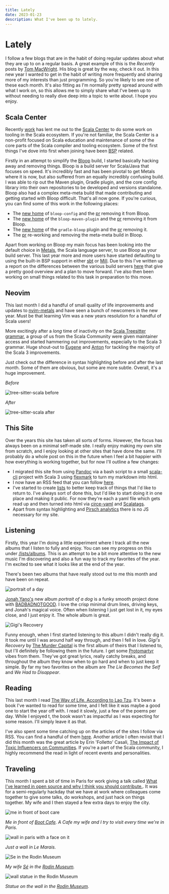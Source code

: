 ```yaml
---
title: Lately
date: 2023-01-23
description: What I've been up to lately.
---
```


# Lately

I follow a few blogs that are in the habit of doing regular updates about what
they are up to on a regular basis. A great example of this is the _Recently_
posts by [Tom MacWright](https://macwright.com/). His blog is great by the way,
check it out. In this new year I wanted to get in the habit of writing more
frequently and sharing more of my interests than just programming. So you're
likely to see one of these each month. It's also fitting as I'm normally pretty
spread around with what I work on, so this allows me to simply share what I've
been up to without needing to really dive deep into a topic to write about. I
hope you enjoy.

## Scala Center

Recently [work](https://lunatech.com/) has lent me out to the [Scala
Center](https://scala.epfl.ch/) to do some work on tooling in the Scala
ecosystem. If you're not familiar, the Scala Center is a non-profit focused
on Scala education and maintenance of some of the core parts of the Scala
compiler and tooling ecosystem. Some of the first things I've dove into first
when joining have been [BSP](https://build-server-protocol.github.io/) related.

Firstly in an attempt to simplify the
[Bloop](https://scalacenter.github.io/bloop/) build, I started basically hacking
away and removing things. Bloop is a build server for Scala/Java that focuses on
speed. It's incredibly fast and has been pivotal to get Metals where it is now,
but also suffered from an equally incredibly confusing build. I was able to rip
out the Maven plugin, Gradle plugin, and the core config library into their own
repositories to be developed and versions standalone. Bloop also had a complex
meta-meta build that made contributing and getting started with Bloop difficult.
That's all now gone. If you're curious, you can find some of this work in the
following places:

- The [new home](https://github.com/scalacenter/bloop-config) of `bloop-config`
  and the [pr](https://github.com/scalacenter/bloop/pull/1868) removing it from
  Bloop.
- The [new home](https://github.com/scalacenter/bloop-maven-plugin) of the
  `bloop-maven-plugin` and the
  [pr](https://github.com/scalacenter/bloop/pull/1948) removing it from Bloop.
- The [new home](https://github.com/scalacenter/gradle-bloop) of the
  `gradle-bloop` plugin and the
  [pr](https://github.com/scalacenter/bloop/pull/1951) removing it.
- The [pr](https://github.com/scalacenter/bloop/pull/1956) re-working and
  removing the meta-meta build in Bloop.

Apart from working on Bloop my main focus has been looking into the default
choice in [Metals](https://scalameta.org/metals/), the Scala language server, to
use Bloop as your build server. This last year more and more users have started
defaulting to using the built-in BSP support in either
[sbt](https://www.scala-sbt.org/) or
[Mill](https://com-lihaoyi.github.io/mill/mill/Intro_to_Mill.html). Due to this
I've written up a report on the differences between the various build servers
[here](https://github.com/scalameta/metals/discussions/4505#discussioncomment-4571546)
that give a pretty good overview and a plan to move forward. I've also then been
working on small things related to this task in preparation to this move.

## Neovim

This last month I did a handful of small quality of life improvements and
updates to [nvim-metals](https://github.com/scalameta/nvim-metals) and have seen
a bunch of newcomers in the new year. Must be that learning Vim was a new years
resolution for a handful of Scala users!

More excitingly after a _long_ time of inactivity on the [Scala Treesitter
grammar](https://github.com/tree-sitter/tree-sitter-scala), a group of us from
the Scala Community were given maintainer access and started hammering out
improvements, especially to the Scala 3 grammar. Huge shout-out to
[Eugene](https://types.pl/@eed3si9n) and
[Anton](https://twitter.com/velvetbaldmime) for tackling the majority of the
Scala 3 improvements.

Just check out the difference in syntax highlighting before and after the last
month. Some of them are obvious, but some are more subtle. Overall, it's a huge
improvement.

_Before_

![tree-sitter-scala before](../images/ts-before.png)

_After_

![tree-sitter-scala after](../images/ts-after.png)

## This Site

Over the years this site has taken all sorts of forms. However, the focus has
always been on a minimal self-made site. I really enjoy making my own site from
scratch, and I enjoy looking at other sites that have done the same. I'll
probably do a whole post on this in the future when I feel a bit happier with
how everything is working together, but for now I'll outline a few changes:

- I migrated this site from using [Pandoc](https://pandoc.org/) via a bash
  script to a small [scala-cli](https://scala-cli.virtuslab.org/) project with
  Scala 3 using [flexmark](https://github.com/vsch/flexmark-java) to turn my
  markdown into html.
- I now have an RSS feed that you can follow [here](../rss.xml).
- I've started to create [lists](../lists) to better keep track of things that
  I'd like to return to. I've always sort of done this, but I'd like to start
  doing it in one place and making it public. For now they're each a yaml file
  which gets read up and then turned into html via
  [circe-yaml](https://github.com/circe/circe-yaml) and
  [Scalatags](https://github.com/com-lihaoyi/scalatags).
- Apart from syntax highlighting and [Pirsch analytics](https://pirsch.io/)
  there is no JS necessary for my site.

## Listening

Firstly, this year I'm doing a little experiment where I track all the new
albums that I listen to fully and enjoy. You can see my progress on this under
[/lists/albums](../lists/albums). This is an attempt to be a bit more attentive to the
new music I'm discovering and also a fun way to track my favorites of the year.
I'm excited to see what it looks like at the end of the year.

There's been two albums that have really stood out to me this month and have
been on repeat.

![portrait of a day](../images/albums/portrait-of-a-dog.jpeg)

[Jonah Yano's](https://jonahyano.bandcamp.com/album/portrait-of-a-dog) new album
_portrait of a dog_ is a funky smooth project done with
[BADBADNOTGOOD](https://tv.badbadnotgood.com/). I love the crisp minimal drum
lines, driving keys, and Jonah's magical voice. Often when listening I just get
lost in it, my eyes close, and I just enjoy it. The whole album is great.

![Gigi's Recovery](../images/albums/gigis-recovery.jpeg)

Funny enough, when I first started listening to this album I didn't really dig
it. It took me until I was around half way through, and then I fell in love.
_Gigi's Recovery_ by [The Murder
Capital](https://themurdercapital.bandcamp.com/album/gigis-recovery) is the
first album of theirs that I listened to, but I'll definitely be following them
in the future. I get some [Protomartyr](https://protomartyrband.com/) vibes from
them. They've got great lyrics, really catchy breaks, and throughout the album
they know when to go hard and when to just keep it simple. By far my two
favorites on the album are _The Lie Becomes the Self_ and _We Had to Disappear_.

## Reading

This last month I read [The Way of Life, According to Lao
Tzu](https://www.goodreads.com/book/show/251651.The_Way_of_Life_According_to_Lao_Tzu).
It's been a book I've wanted to read for some time, and I felt like it was maybe
a good one to start the year off with. I read it slowly, just a few of the poems
per day. While I enjoyed t, the book wasn't as impactful as I was expecting
for some reason. I'll simply leave it as that.

I've also spent some time catching up on the articles of the sites I follow via
RSS. You can find a handful of them [here](../lists/sites). Another article I
often revisit that I did this month was the great article by Erin 'Folletto'
Casali, [The Impact of Toxic Influencers on
Communities](https://intenseminimalism.com/2020/the-impact-of-toxic-influencers-on-communities/).
If you're a part of the Scala community, I highly recommend the read in light of
recent events and personalities.

## Traveling

This month I spent a bit of time in Paris for work giving a talk called [What
I've learned in open source and why I think you should
contribute.](../slides/open-source). It was for a semi-regularly hackday that we have
at work where colleagues come together to give some talks, do workshops, and
just hack on things together. My wife and I then stayed a few extra days to
enjoy the city.

![me in front of boot care](../images/paris-chris.png)

_Me in front of [Boot Cafe](https://www.instagram.com/bootcafe/). A Cafe my wife
and I try to visit every time we're in Paris._

![wall in paris with a face on it](../images/paris-wall.png)

_Just a wall in Le Marais._

![Se in the Rodin Museum](../images/paris-se.png)

_My wife [Sé](https://seyoungkipp.com/current) in the [Rodin Museum](https://www.musee-rodin.fr/en)._

![wall statue in the Rodin Museum](../images/paris-rodin.png)

_Statue on the wall in the [Rodin Museum](https://www.musee-rodin.fr/en)._
